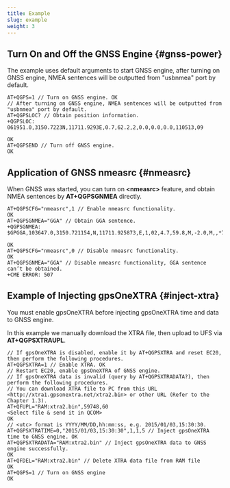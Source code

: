 ```yaml
---
title: Example
slug: example
weight: 3
---
```


<!-- cspell:words GPGGA nmeasrc -->

## Turn On and Off the GNSS Engine {#gnss-power}

The example uses default arguments to start GNSS engine,
after turning on GNSS engine,
NMEA sentences will be outputted from "usbnmea" port by default.

```at
AT+QGPS=1 // Turn on GNSS engine. OK
// After turning on GNSS engine, NMEA sentences will be outputted from "usbnmea" port by default.
AT+QGPSLOC? // Obtain position information.
+QGPSLOC: 061951.0,3150.7223N,11711.9293E,0.7,62.2,2,0.0,0.0,0.0,110513,09

OK
AT+QGPSEND // Turn off GNSS engine.
OK
```

## Application of GNSS nmeasrc {#nmeasrc}

When GNSS was started, you can turn on **\<nmeasrc>** feature, and obtain NMEA sentences by **AT+QGPSGNMEA** directly.

```at
AT+QGPSCFG="nmeasrc",1 // Enable nmeasrc functionality.
OK
AT+QGPSGNMEA="GGA" // Obtain GGA sentence.
+QGPSGNMEA: $GPGGA,103647.0,3150.721154,N,11711.925873,E,1,02,4.7,59.8,M,-2.0,M,,*77

OK
AT+QGPSCFG="nmeasrc",0 // Disable nmeasrc functionality.
OK
AT+QGPSGNMEA="GGA" // Disable nmeasrc functionality, GGA sentence can’t be obtained.
+CME ERROR: 507
```

## Example of Injecting gpsOneXTRA {#inject-xtra}

You must enable gpsOneXTRA before injecting gpsOneXTRA time and data to GNSS engine.

In this example we manually download the XTRA file, then upload to UFS via **AT+QGPSXTRAUPL**.

```at
// If gpsOneXTRA is disabled, enable it by AT+QGPSXTRA and reset EC20, then perform the following procedures.
AT+QGPSXTRA=1 // Enable XTRA. OK
// Restart EC20, enable gpsOneXTRA of GNSS engine.
// If gpsOneXTRA data is invalid (query by AT+QGPSXTRADATA?), then perform the following procedures.
// You can download XTRA file to PC from this URL <http://xtra1.gpsonextra.net/xtra2.bin> or other URL (Refer to the Chapter 1.3).
AT+QFUPL="RAM:xtra2.bin",59748,60
<Select file & send it in QCOM>
OK
// <utc> format is YYYY/MM/DD,hh:mm:ss, e.g. 2015/01/03,15:30:30.
AT+QGPSXTRATIME=0,"2015/01/03,15:30:30",1,1,5 // Inject gpsOneXTRA time to GNSS engine. OK
AT+QGPSXTRADATA="RAM:xtra2.bin" // Inject gpsOneXTRA data to GNSS engine successfully.
OK
AT+QFDEL="RAM:xtra2.bin" // Delete XTRA data file from RAM file
OK
AT+QGPS=1 // Turn on GNSS engine
OK
```
